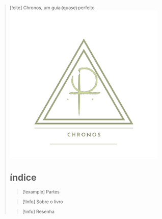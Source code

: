 > [!cite] Chronos, um guia  ̶(̶q̶u̶a̶s̶e̶)̶  perfeito
> ![image](.attachments/7ee7c58d19704922bce0028dfe22ad94d047d53c.png) 
> # índice
>  > [!example] Partes
>  
> > [!Info] Sobre o livro
> 
>  > [!info] Resenha